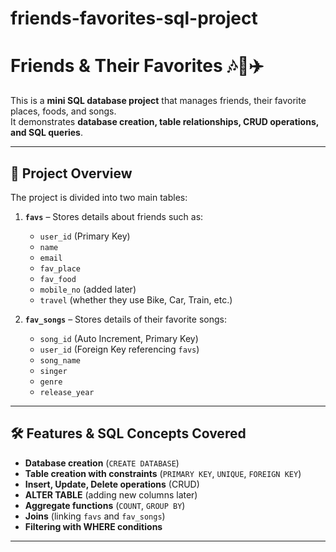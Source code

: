 # friends-favorites-sql-project

# Friends & Their Favorites 🎶🍕✈️

This is a **mini SQL database project** that manages friends, their favorite places, foods, and songs.  
It demonstrates **database creation, table relationships, CRUD operations, and SQL queries**.

---

## 📌 Project Overview
The project is divided into two main tables:

1. **`favs`** – Stores details about friends such as:
   - `user_id` (Primary Key)
   - `name`
   - `email`
   - `fav_place`
   - `fav_food`
   - `mobile_no` (added later)
   - `travel` (whether they use Bike, Car, Train, etc.)

2. **`fav_songs`** – Stores details of their favorite songs:
   - `song_id` (Auto Increment, Primary Key)
   - `user_id` (Foreign Key referencing `favs`)
   - `song_name`
   - `singer`
   - `genre`
   - `release_year`

---

## 🛠️ Features & SQL Concepts Covered
- **Database creation** (`CREATE DATABASE`)
- **Table creation with constraints** (`PRIMARY KEY`, `UNIQUE`, `FOREIGN KEY`)
- **Insert, Update, Delete operations** (CRUD)
- **ALTER TABLE** (adding new columns later)
- **Aggregate functions** (`COUNT`, `GROUP BY`)
- **Joins** (linking `favs` and `fav_songs`)
- **Filtering with WHERE conditions**

---
